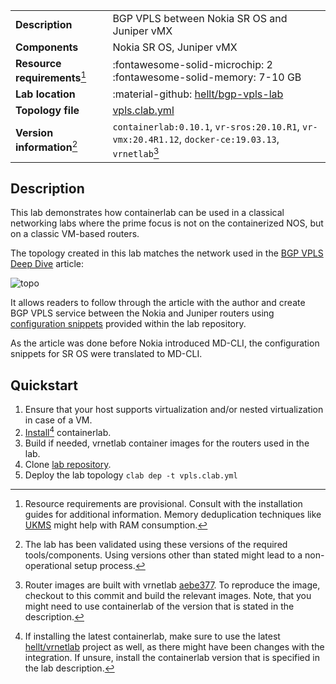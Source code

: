 |                               |                                                                                                     |
| ----------------------------- | --------------------------------------------------------------------------------------------------- |
| **Description**               | BGP VPLS between Nokia SR OS and Juniper vMX                                                        |
| **Components**                | Nokia SR OS, Juniper vMX                                                                            |
| **Resource requirements**[^1] | :fontawesome-solid-microchip: 2 <br/>:fontawesome-solid-memory: 7-10 GB                             |
| **Lab location**              | :material-github: [hellt/bgp-vpls-lab](https://github.com/hellt/bgp-vpls-lab)                       |
| **Topology file**             | [vpls.clab.yml][topofile]                                                                           |
| **Version information**[^2]   | `containerlab:0.10.1`, `vr-sros:20.10.R1`, `vr-vmx:20.4R1.12`, `docker-ce:19.03.13`, `vrnetlab`[^3] |

## Description
This lab demonstrates how containerlab can be used in a classical networking labs where the prime focus is not on the containerized NOS, but on a classic VM-based routers.

The topology created in this lab matches the network used in the [BGP VPLS Deep Dive](https://netdevops.me/2016/11/bgp-vpls-explained-nokia-juniper/) article:

![topo](https://img-fotki.yandex.ru/get/194989/21639405.11d/0_8b222_20c181b9_orig.png)

It allows readers to follow through the article with the author and create BGP VPLS service between the Nokia and Juniper routers using [configuration snippets](https://github.com/hellt/bgp-vpls-lab/tree/master/configs) provided within the lab repository.

As the article was done before Nokia introduced MD-CLI, the configuration snippets for SR OS were translated to MD-CLI.

## Quickstart
1. Ensure that your host supports virtualization and/or nested virtualization in case of a VM.
2. [Install](../install.md)[^4] containerlab.
3. Build if needed, vrnetlab container images for the routers used in the lab.
4. Clone [lab repository](https://github.com/hellt/bgp-vpls-lab).
5. Deploy the lab topology `clab dep -t vpls.clab.yml`

[topofile]: https://github.com/hellt/bgp-vpls-lab/blob/master/vpls.clab.yml
[^1]: Resource requirements are provisional. Consult with the installation guides for additional information. Memory deduplication techniques like [UKMS](https://netdevops.me/2021/how-to-patch-ubuntu-20.04-focal-fossa-with-uksm/) might help with RAM consumption.
[^2]: The lab has been validated using these versions of the required tools/components. Using versions other than stated might lead to a non-operational setup process.
[^3]: Router images are built with vrnetlab [aebe377](https://github.com/hellt/vrnetlab/tree/aebe377f07da9497b1af82c081ca7ff5b072c3f4). To reproduce the image, checkout to this commit and build the relevant images. Note, that you might need to use containerlab of the version that is stated in the description.
[^4]: If installing the latest containerlab, make sure to use the latest [hellt/vrnetlab](https://github.com/hellt/vrnetlab) project as well, as there might have been changes with the integration. If unsure, install the containerlab version that is specified in the lab description. 